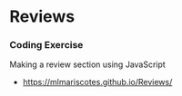 # Reviews
### Coding Exercise
Making a review section using JavaScript
- https://mlmariscotes.github.io/Reviews/
